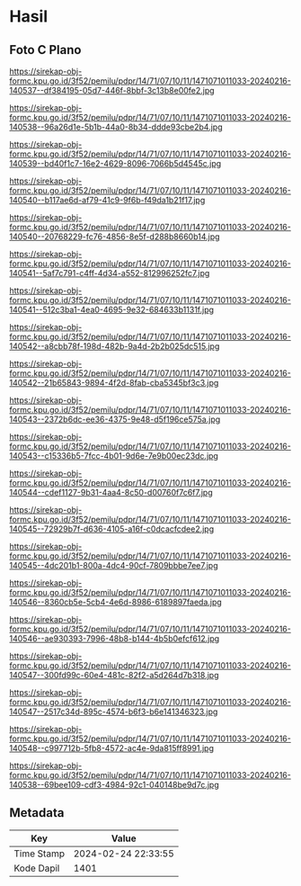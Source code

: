 # Hasil

## Foto C Plano

https://sirekap-obj-formc.kpu.go.id/3f52/pemilu/pdpr/14/71/07/10/11/1471071011033-20240216-140537--df384195-05d7-446f-8bbf-3c13b8e00fe2.jpg

https://sirekap-obj-formc.kpu.go.id/3f52/pemilu/pdpr/14/71/07/10/11/1471071011033-20240216-140538--96a26d1e-5b1b-44a0-8b34-ddde93cbe2b4.jpg

https://sirekap-obj-formc.kpu.go.id/3f52/pemilu/pdpr/14/71/07/10/11/1471071011033-20240216-140539--bd40f1c7-16e2-4629-8096-7066b5d4545c.jpg

https://sirekap-obj-formc.kpu.go.id/3f52/pemilu/pdpr/14/71/07/10/11/1471071011033-20240216-140540--b117ae6d-af79-41c9-9f6b-f49da1b21f17.jpg

https://sirekap-obj-formc.kpu.go.id/3f52/pemilu/pdpr/14/71/07/10/11/1471071011033-20240216-140540--20768229-fc76-4856-8e5f-d288b8660b14.jpg

https://sirekap-obj-formc.kpu.go.id/3f52/pemilu/pdpr/14/71/07/10/11/1471071011033-20240216-140541--5af7c791-c4ff-4d34-a552-812996252fc7.jpg

https://sirekap-obj-formc.kpu.go.id/3f52/pemilu/pdpr/14/71/07/10/11/1471071011033-20240216-140541--512c3ba1-4ea0-4695-9e32-684633b1131f.jpg

https://sirekap-obj-formc.kpu.go.id/3f52/pemilu/pdpr/14/71/07/10/11/1471071011033-20240216-140542--a8cbb78f-198d-482b-9a4d-2b2b025dc515.jpg

https://sirekap-obj-formc.kpu.go.id/3f52/pemilu/pdpr/14/71/07/10/11/1471071011033-20240216-140542--21b65843-9894-4f2d-8fab-cba5345bf3c3.jpg

https://sirekap-obj-formc.kpu.go.id/3f52/pemilu/pdpr/14/71/07/10/11/1471071011033-20240216-140543--2372b6dc-ee36-4375-9e48-d5f196ce575a.jpg

https://sirekap-obj-formc.kpu.go.id/3f52/pemilu/pdpr/14/71/07/10/11/1471071011033-20240216-140543--c15336b5-7fcc-4b01-9d6e-7e9b00ec23dc.jpg

https://sirekap-obj-formc.kpu.go.id/3f52/pemilu/pdpr/14/71/07/10/11/1471071011033-20240216-140544--cdef1127-9b31-4aa4-8c50-d00760f7c6f7.jpg

https://sirekap-obj-formc.kpu.go.id/3f52/pemilu/pdpr/14/71/07/10/11/1471071011033-20240216-140545--72929b7f-d636-4105-a16f-c0dcacfcdee2.jpg

https://sirekap-obj-formc.kpu.go.id/3f52/pemilu/pdpr/14/71/07/10/11/1471071011033-20240216-140545--4dc201b1-800a-4dc4-90cf-7809bbbe7ee7.jpg

https://sirekap-obj-formc.kpu.go.id/3f52/pemilu/pdpr/14/71/07/10/11/1471071011033-20240216-140546--8360cb5e-5cb4-4e6d-8986-6189897faeda.jpg

https://sirekap-obj-formc.kpu.go.id/3f52/pemilu/pdpr/14/71/07/10/11/1471071011033-20240216-140546--ae930393-7996-48b8-b144-4b5b0efcf612.jpg

https://sirekap-obj-formc.kpu.go.id/3f52/pemilu/pdpr/14/71/07/10/11/1471071011033-20240216-140547--300fd99c-60e4-481c-82f2-a5d264d7b318.jpg

https://sirekap-obj-formc.kpu.go.id/3f52/pemilu/pdpr/14/71/07/10/11/1471071011033-20240216-140547--2517c34d-895c-4574-b6f3-b6e141346323.jpg

https://sirekap-obj-formc.kpu.go.id/3f52/pemilu/pdpr/14/71/07/10/11/1471071011033-20240216-140548--c997712b-5fb8-4572-ac4e-9da815ff8991.jpg

https://sirekap-obj-formc.kpu.go.id/3f52/pemilu/pdpr/14/71/07/10/11/1471071011033-20240216-140538--69bee109-cdf3-4984-92c1-040148be9d7c.jpg


## Metadata

| Key        | Value               |
| ---------- | ------------------- |
| Time Stamp | 2024-02-24 22:33:55 |
| Kode Dapil | 1401                |



